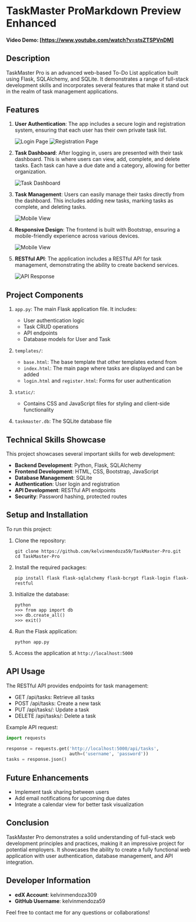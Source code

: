 # TaskMaster ProMarkdown Preview Enhanced

#### Video Demo: [https://www.youtube.com/watch?v=stsZTSPVnDM]

## Description

TaskMaster Pro is an advanced web-based To-Do List application built using Flask, SQLAlchemy, and SQLite. It demonstrates a range of full-stack development skills and incorporates several features that make it stand out in the realm of task management applications.

## Features

1. **User Authentication**:
   The app includes a secure login and registration system, ensuring that each user has their own private task list.

   ![Login Page](images/login.png)
   ![Registration Page](images/register.png)

2. **Task Dashboard**:
   After logging in, users are presented with their task dashboard. This is where users can view, add, complete, and delete tasks. Each task can have a due date and a category, allowing for better organization.

   ![Task Dashboard](images/task_management.png)

3. **Task Management**:
   Users can easily manage their tasks directly from the dashboard. This includes adding new tasks, marking tasks as complete, and deleting tasks.

   ![Mobile View](images/mobile_view.png)

4. **Responsive Design**:
   The frontend is built with Bootstrap, ensuring a mobile-friendly experience across various devices.

   ![Mobile View](images/mobile_view.png)

5. **RESTful API**:
   The application includes a RESTful API for task management, demonstrating the ability to create backend services.

   ![API Response](images/api_response.png)

## Project Components

1. `app.py`:
   The main Flask application file. It includes:
   - User authentication logic
   - Task CRUD operations
   - API endpoints
   - Database models for User and Task

2. `templates/`:
   - `base.html`: The base template that other templates extend from
   - `index.html`: The main page where tasks are displayed and can be added
   - `login.html` and `register.html`: Forms for user authentication

3. `static/`:
   - Contains CSS and JavaScript files for styling and client-side functionality

4. `taskmaster.db`:
   The SQLite database file

## Technical Skills Showcase

This project showcases several important skills for web development:

- **Backend Development**: Python, Flask, SQLAlchemy
- **Frontend Development**: HTML, CSS, Bootstrap, JavaScript
- **Database Management**: SQLite
- **Authentication**: User login and registration
- **API Development**: RESTful API endpoints
- **Security**: Password hashing, protected routes

## Setup and Installation

To run this project:

1. Clone the repository:
   ```
   git clone https://github.com/kelvinmendoza59/TaskMaster-Pro.git
   cd TaskMaster-Pro
   ```

2. Install the required packages:
   ```
   pip install flask flask-sqlalchemy flask-bcrypt flask-login flask-restful
   ```

3. Initialize the database:
   ```
   python
   >>> from app import db
   >>> db.create_all()
   >>> exit()
   ```

4. Run the Flask application:
   ```
   python app.py
   ```

5. Access the application at `http://localhost:5000`

## API Usage

The RESTful API provides endpoints for task management:

- GET /api/tasks: Retrieve all tasks
- POST /api/tasks: Create a new task
- PUT /api/tasks/<id>: Update a task
- DELETE /api/tasks/<id>: Delete a task

Example API request:

```python
import requests

response = requests.get('http://localhost:5000/api/tasks',
                        auth=('username', 'password'))
tasks = response.json()
```

## Future Enhancements

- Implement task sharing between users
- Add email notifications for upcoming due dates
- Integrate a calendar view for better task visualization

## Conclusion

TaskMaster Pro demonstrates a solid understanding of full-stack web development principles and practices, making it an impressive project for potential employers. It showcases the ability to create a fully functional web application with user authentication, database management, and API integration.

## Developer Information

- **edX Account**: kelvinmendoza309
- **GitHub Username**: kelvinmendoza59

Feel free to contact me for any questions or collaborations!
